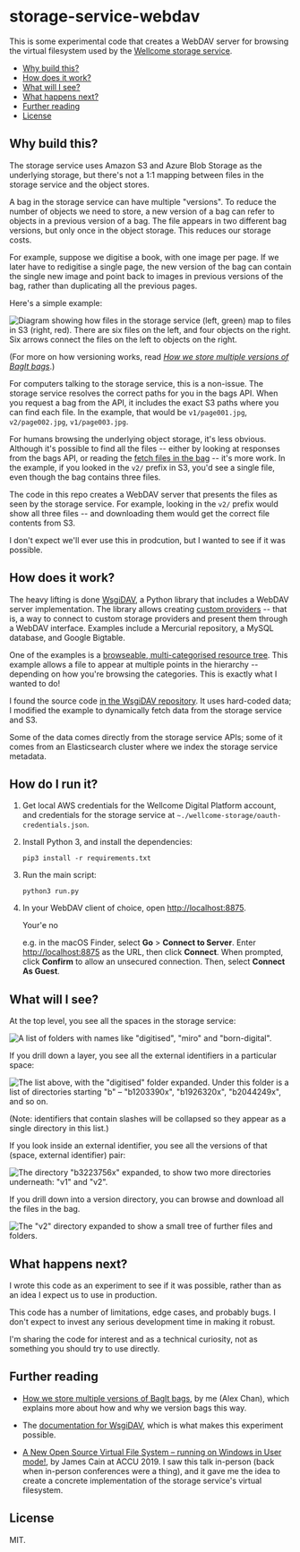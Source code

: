 # storage-service-webdav

This is some experimental code that creates a WebDAV server for browsing the virtual filesystem used by the [Wellcome storage service](https://github.com/wellcomecollection/storage-service).

-   [Why build this?](#why-build-this)
-   [How does it work?](#how-does-it-work)
-   [What will I see?](#what-will-i-see)
-   [What happens next?](#what-happens-next)
-   [Further reading](#further-reading)
-   [License](#license)



## Why build this?

The storage service uses Amazon S3 and Azure Blob Storage as the underlying storage, but there's not a 1:1 mapping between files in the storage service and the object stores.

A bag in the storage service can have multiple "versions".
To reduce the number of objects we need to store, a new version of a bag can refer to objects in a previous version of a bag.
The file appears in two different bag versions, but only once in the object storage.
This reduces our storage costs.

For example, suppose we digitise a book, with one image per page.
If we later have to redigitise a single page, the new version of the bag can contain the single new image and point back to images in previous versions of the bag, rather than duplicating all the previous pages.

Here's a simple example:

![Diagram showing how files in the storage service (left, green) map to files in S3 (right, red). There are six files on the left, and four objects on the right. Six arrows connect the files on the left to objects on the right.](virtual_filesystem.png)

(For more on how versioning works, read [*How we store multiple versions of BagIt bags*](https://stacks.wellcomecollection.org/how-we-store-multiple-versions-of-bagit-bags-e68499815184).)

For computers talking to the storage service, this is a non-issue.
The storage service resolves the correct paths for you in the bags API.
When you request a bag from the API, it includes the exact S3 paths where you can find each file.
In the example, that would be `v1/page001.jpg`, `v2/page002.jpg`, `v1/page003.jpg`.

For humans browsing the underlying object storage, it's less obvious.
Although it's possible to find all the files -- either by looking at responses from the bags API, or reading the [fetch files in the bag](https://tools.ietf.org/html/rfc8493#section-2.2.3) -- it's more work.
In the example, if you looked in the `v2/` prefix in S3, you'd see a single file, even though the bag contains three files.

The code in this repo creates a WebDAV server that presents the files as seen by the storage service.
For example, looking in the `v2/` prefix would show all three files -- and downloading them would get the correct file contents from S3.

I don't expect we'll ever use this in prodcution, but I wanted to see if it was possible.



## How does it work?

The heavy lifting is done [WsgiDAV](https://pypi.org/project/WsgiDAV/), a Python library that includes a WebDAV server implementation.
The library allows creating [custom providers](https://wsgidav.readthedocs.io/en/latest/user_guide_custom_providers.html) -- that is, a way to connect to custom storage providers and present them through a WebDAV interface.
Examples include a Mercurial repository, a MySQL database, and Google Bigtable.

One of the examples is a [browseable, multi-categorised resource tree](https://wsgidav.readthedocs.io/en/latest/addons-virtual.html).
This example allows a file to appear at multiple points in the hierarchy -- depending on how you're browsing the categories.
This is exactly what I wanted to do!

I found the source code [in the WsgiDAV repository](https://github.com/mar10/wsgidav/blob/2e375551f1961380d7afd2cbcf3bef32bb98b8d7/wsgidav/samples/virtual_dav_provider.py).
It uses hard-coded data; I modified the example to dynamically fetch data from the storage service and S3.

Some of the data comes directly from the storage service APIs; some of it comes from an Elasticsearch cluster where we index the storage service metadata.



## How do I run it?

1.  Get local AWS credentials for the Wellcome Digital Platform account, and credentials for the storage service at `~./wellcome-storage/oauth-credentials.json`.

2.  Install Python 3, and install the dependencies:

    ```
    pip3 install -r requirements.txt
    ```

3.  Run the main script:

    ```
    python3 run.py
    ```

4.  In your WebDAV client of choice, open <http://localhost:8875>.

    Your'e no

    e.g. in the macOS Finder, select **Go** > **Connect to Server**.
    Enter <http://localhost:8875> as the URL, then click **Connect**.
    When prompted, click **Confirm** to allow an unsecured connection.
    Then, select **Connect As Guest**.



## What will I see?

At the top level, you see all the spaces in the storage service:

![A list of folders with names like "digitised", "miro" and "born-digital".](screenshot1_spaces.png)

If you drill down a layer, you see all the external identifiers in a particular space:

![The list above, with the "digitised" folder expanded. Under this folder is a list of directories starting "b" – "b1203390x", "b1926320x", "b2044249x", and so on.](screenshot2_externalIdentifiers.png)

(Note: identifiers that contain slashes will be collapsed so they appear as a single directory in this list.)

If you look inside an external identifier, you see all the versions of that (space, external identifier) pair:

![The directory "b3223756x" expanded, to show two more directories underneath: "v1" and "v2".](screenshot3_versions.png)

If you drill down into a version directory, you can browse and download all the files in the bag.

![The "v2" directory expanded to show a small tree of further files and folders.](screenshot4_bag_files.png)



## What happens next?

I wrote this code as an experiment to see if it was possible, rather than as an idea I expect us to use in production.

This code has a number of limitations, edge cases, and probably bugs.
I don't expect to invest any serious development time in making it robust.

I'm sharing the code for interest and as a technical curiosity, not as something you should try to use directly.



## Further reading

-   [How we store multiple versions of BagIt bags](https://stacks.wellcomecollection.org/how-we-store-multiple-versions-of-bagit-bags-e68499815184), by me (Alex Chan), which explains more about how and why we version bags this way.

-   The [documentation for WsgiDAV](https://wsgidav.readthedocs.io/en/latest/), which is what makes this experiment possible.

-   [A New Open Source Virtual File System – running on Windows in User mode!](https://www.youtube.com/watch?v=tDUL3wEs2ew), by James Cain at ACCU 2019.
    I saw this talk in-person (back when in-person conferences were a thing), and it gave me the idea to create a concrete implementation of the storage service's virtual filesystem.



## License

MIT.

